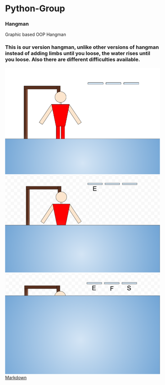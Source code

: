 # Python-Group



### Hangman
Graphic based OOP Hangman

### This is our version hangman, unlike other versions of hangman instead of adding limbs until you loose, the water rises until you loose. Also there are different difficulties available.

![Running Hangman](https://github.com/anaghafari/Python-Group/blob/main/Images/Hangman.png?raw=true)
![Running Hangman](https://github.com/anaghafari/Python-Group/blob/main/Images/Hangman2.png?raw=true)
![Running Hangman](https://github.com/anaghafari/Python-Group/blob/main/Images/Handman3.png?raw=true)
[Markdown](https://github.com/anaghafari/Python-Group/tree/main/src/Hangman)
